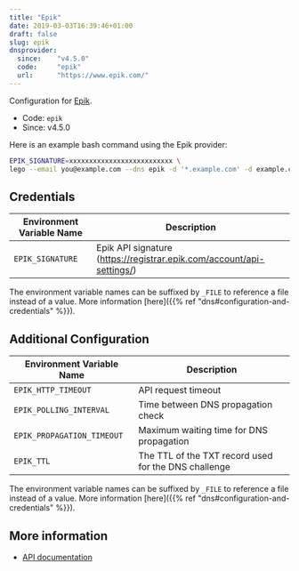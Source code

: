 ```yaml
---
title: "Epik"
date: 2019-03-03T16:39:46+01:00
draft: false
slug: epik
dnsprovider:
  since:    "v4.5.0"
  code:     "epik"
  url:      "https://www.epik.com/"
---
```


<!-- THIS DOCUMENTATION IS AUTO-GENERATED. PLEASE DO NOT EDIT. -->
<!-- providers/dns/epik/epik.toml -->
<!-- THIS DOCUMENTATION IS AUTO-GENERATED. PLEASE DO NOT EDIT. -->


Configuration for [Epik](https://www.epik.com/).


<!--more-->

- Code: `epik`
- Since: v4.5.0


Here is an example bash command using the Epik provider:

```bash
EPIK_SIGNATURE=xxxxxxxxxxxxxxxxxxxxxxxxxx \
lego --email you@example.com --dns epik -d '*.example.com' -d example.com run
```




## Credentials

| Environment Variable Name | Description |
|-----------------------|-------------|
| `EPIK_SIGNATURE` | Epik API signature (https://registrar.epik.com/account/api-settings/) |

The environment variable names can be suffixed by `_FILE` to reference a file instead of a value.
More information [here]({{% ref "dns#configuration-and-credentials" %}}).


## Additional Configuration

| Environment Variable Name | Description |
|--------------------------------|-------------|
| `EPIK_HTTP_TIMEOUT` | API request timeout |
| `EPIK_POLLING_INTERVAL` | Time between DNS propagation check |
| `EPIK_PROPAGATION_TIMEOUT` | Maximum waiting time for DNS propagation |
| `EPIK_TTL` | The TTL of the TXT record used for the DNS challenge |

The environment variable names can be suffixed by `_FILE` to reference a file instead of a value.
More information [here]({{% ref "dns#configuration-and-credentials" %}}).




## More information

- [API documentation](https://docs-userapi.epik.com/v2/)

<!-- THIS DOCUMENTATION IS AUTO-GENERATED. PLEASE DO NOT EDIT. -->
<!-- providers/dns/epik/epik.toml -->
<!-- THIS DOCUMENTATION IS AUTO-GENERATED. PLEASE DO NOT EDIT. -->
